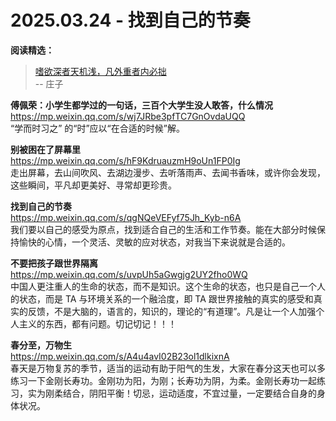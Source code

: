 2025.03.24 - 找到自己的节奏  
========

**阅读精选：**  

> [嗜欲深者天机浅，凡外重者内必拙](http://www.tianshifudaoyi.com/home/index/article/id/2557/nav/5.html)  
> -- 庄子

**傅佩荣：小学生都学过的一句话，三百个大学生没人敢答，什么情况**  
https://mp.weixin.qq.com/s/wj7JRbe3pfTC7GnOvdaUQQ  
“学而时习之” 的“时”应以“在合适的时候”解。

**别被困在了屏幕里**  
https://mp.weixin.qq.com/s/hF9KdruauzmH9oUn1FP0Ig  
走出屏幕，去山间吹风、去湖边漫步、去听落雨声、去闻书香味，或许你会发现，这些瞬间，平凡却更美好、寻常却更珍贵。

**找到自己的节奏**  
https://mp.weixin.qq.com/s/qgNQeVEFyf75Jh_Kyb-n6A  
我们要以自己的感受为原点，找到适合自己的生活和工作节奏。能在大部分时候保持愉快的心情，一个灵活、灵敏的应对状态，对我当下来说就是合适的。

**不要把孩子跟世界隔离**  
https://mp.weixin.qq.com/s/uvpUh5aGwgjg2UY2fho0WQ  
中国人更注重人的生命的状态，而不是知识。这个生命的状态，也只是自己一个人的状态，而是 TA 与环境关系的一个融洽度，即 TA 跟世界接触的真实的感受和真实的反馈，不是大脑的，语言的，知识的，理论的“有道理”。凡是让一个人加强个人主义的东西，都有问题。切记切记！！！

**春分至，万物生**  
https://mp.weixin.qq.com/s/A4u4avI02B23ol1dlkixnA  
春天是万物复苏的季节，适当的运动有助于阳气的生发，大家在春分这天也可以多练习一下金刚长寿功。金刚功为阳，为刚；长寿功为阴，为柔。金刚长寿功一起练习，实为刚柔结合，阴阳平衡！切忌，运动适度，不宜过量，一定要结合自身的身体状况。
